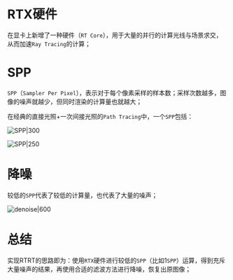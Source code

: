 # RTX硬件

在显卡上新增了一种硬件（`RT Core`），用于大量的并行的计算光线与场景求交，从而加速`Ray Tracing`的计算；
# SPP

`SPP`（`Sampler Per Pixel`），表示对于每个像素采样的样本数；采样次数越多，图像的噪声就越少，但同时渲染的计算量也就越大；

在经典的直接光照+一次间接光照的`Path Tracing`中，一个`SPP`包括：

![SPP|300](https://pic-1315225359.cos.ap-shanghai.myqcloud.com/20230927145007.png)

![SPP|250](https://pic-1315225359.cos.ap-shanghai.myqcloud.com/20230927145043.png)

# 降噪

较低的`SPP`代表了较低的计算量，也代表了大量的噪声；

![denoise|600](https://pic-1315225359.cos.ap-shanghai.myqcloud.com/20230927150040.png)

# 总结

实现RTRT的思路即为：使用`RTX`硬件进行较低的`SPP`（比如1`SPP`）运算，得到充斥大量噪声的结果，再使用合适的滤波方法进行降噪，恢复出原图像；
